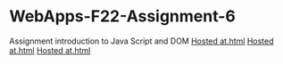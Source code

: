 # WebApps-F22-Assignment-6
Assignment introduction to Java Script and DOM
[Hosted at.html]( https://44-563-web-apps-f22.github.io/44563-webapps-assignment-6-Saimithilesh1/musician.html)
[Hosted at.html]( https://44-563-web-apps-f22.github.io/44563-webapps-assignment-6-Saimithilesh1/discount.html)
[Hosted at.html]( https://44-563-web-apps-f22.github.io/44563-webapps-assignment-6-Saimithilesh1/vacation.html)
